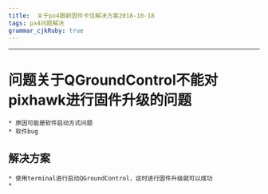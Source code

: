 ```yaml
---
title:  关于px4跟新固件卡住解决方案2018-10-18
tags: px4问题解决 
grammar_cjkRuby: true
---
```



----------
# 问题关于QGroundControl不能对pixhawk进行固件升级的问题

	* 原因可能是软件启动方式问题
	* 软件bug
## 解决方案

	* 使用terminal进行启动QGroundControl，这时进行固件升级就可以成功
	* 

